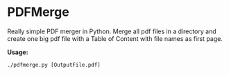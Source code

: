# PDFMerge

Really simple PDF merger in Python.
Merge all pdf files in a directory and create one big pdf file with a Table of Content with file names as first page.

**Usage:**
```shell
./pdfmerge.py [OutputFile.pdf]
```
